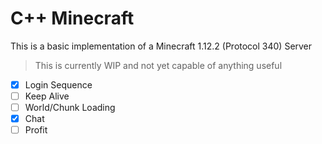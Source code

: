 # C++ Minecraft

This is a basic implementation of a Minecraft 1.12.2 (Protocol 340) Server

> This is currently WIP and not yet capable of anything useful

- [X] Login Sequence
- [ ] Keep Alive
- [ ] World/Chunk Loading 
- [X] Chat
- [ ] Profit